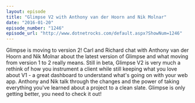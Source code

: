 ```yaml
---
layout: episode
title: "Glimpse V2 with Anthony van der Hoorn and Nik Molnar"
date: "2016-01-20"
episode_number: "1246"
episode_url: "http://www.dotnetrocks.com/default.aspx?ShowNum=1246"
---
```


Glimpse is moving to version 2! Carl and Richard chat with Anthony van der Hoorn and Nik Molnar about the latest version of Glimpse and what moving from version 1 to 2 really means. Still in beta, Glimpse V2 is very much a rethink of how you instrument a client while still keeping what you love about V1 - a great dashboard to understand what's going on with your web app. Anthony and Nik talk through the changes and the power of taking everything you've learned about a project to a clean slate. Glimpse is only getting better, you need to check it out!
